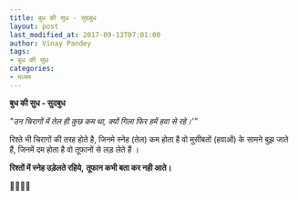 ```yaml
---
title: बुध की सुध - सुदबुध
layout: post
last_modified_at: 2017-09-13T07:01:00
author: Vinay Pandey
tags:
- बुध की सुध
categories:
- मध्यम
---
```

**बुध की सुध - सुदबुध**

*"उन चिरागों में तेल ही कुछ कम था,*
*क्यों गिला फिर हमें हवा से रहे।'"*

रिश्ते भी चिरागों की तरह होते है,  जिनमे स्नेह (तेल) कम होता है वो मुसीबतों (हवाओं) के सामने बुझ जाते हैं, जिनमें दम होता है वो तूफानों से लड़ लेते हैं ।

**रिश्तों में स्नेह उड़ेलते रहिये,**
**तूफान कभी बता कर नही आते।**

🙏🌷🌷🙏


